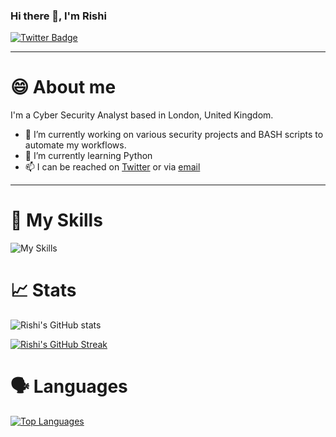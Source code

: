 ### Hi there 👋, I'm Rishi

<div id="badges">
  <a href="https://twitter.com/hakrishi">
    <img src="https://img.shields.io/badge/Twitter-blue?style=for-the-badge&logo=twitter&logoColor=white" alt="Twitter Badge"/>
  </a>
</div>

<img src="https://komarev.com/ghpvc/?username=hakrishi&style=flat-square&color=blue" alt=""/>


---

# 😄 About me

I'm a Cyber Security Analyst based in London, United Kingdom. 

- 🔭 I’m currently working on various security projects and BASH scripts to automate my workflows.
- 🌱 I’m currently learning Python
- 📫 I can be reached on [Twitter](https://twitter.com/hakrishi) or via [email](mailto:hakrishi@pm.me)

---

# 🚀 My Skills

![My Skills](https://skillicons.dev/icons?i=docker,aws,cloudflare,git,powershell,linux,githubactions,html,vercel)

# 📈 Stats
![Rishi's GitHub stats](https://github-readme-stats.vercel.app/api?username=hakrishi&count_private=true&show_icons=true&theme=tokyonight)

[![Rishi's GitHub Streak](https://streak-stats.demolab.com?user=hakrishi&theme=dark&hide_border=true&date_format=M%20j%5B%2C%20Y%5D&mode=weekly)](https://git.io/streak-stats)

# 🗣️ Languages

[![Top Languages](https://github-readme-stats.vercel.app/api/top-langs/?username=hakrishi)](https://github.com/anuraghazra/github-readme-stats)





<!--
**hakrishi/hakrishi** is a ✨ _special_ ✨ repository because its `README.md` (this file) appears on your GitHub profile.

Here are some ideas to get you started:

- 🔭 I’m currently working on ...
- 🌱 I’m currently learning ...
 ...
- 🤔 I’m looking for help with ...
- 💬 Ask me about ...
 ...
- 😄 Pronouns: ...
- ⚡ Fun fact: ...
-->
